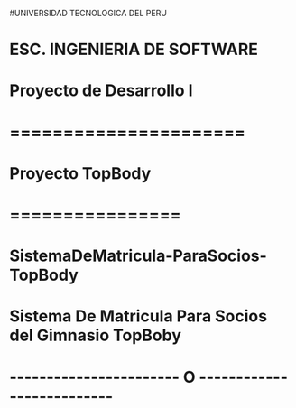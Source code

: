#UNIVERSIDAD TECNOLOGICA DEL PERU
# ESC. INGENIERIA DE SOFTWARE
#
# Proyecto de Desarrollo I
# ======================
#
# Proyecto TopBody
# ================
#
# SistemaDeMatricula-ParaSocios-TopBody
# Sistema De Matricula Para Socios del Gimnasio TopBoby
#
#
#
# ----------------------- O --------------------------
